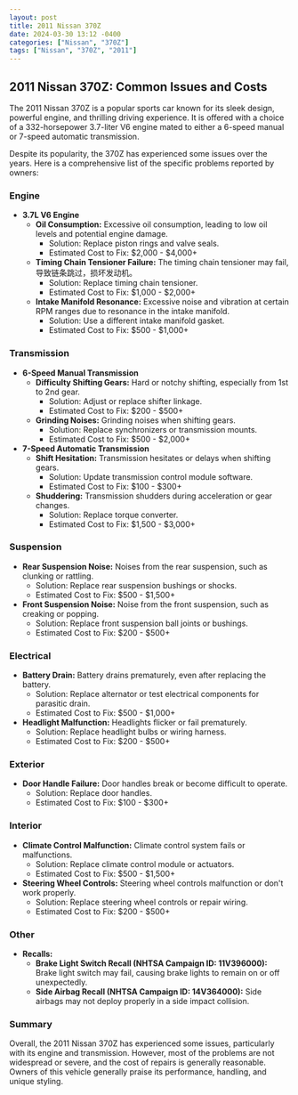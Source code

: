 ```yaml
---
layout: post
title: 2011 Nissan 370Z
date: 2024-03-30 13:12 -0400
categories: ["Nissan", "370Z"]
tags: ["Nissan", "370Z", "2011"]
---
```

## 2011 Nissan 370Z: Common Issues and Costs

The 2011 Nissan 370Z is a popular sports car known for its sleek design, powerful engine, and thrilling driving experience. It is offered with a choice of a 332-horsepower 3.7-liter V6 engine mated to either a 6-speed manual or 7-speed automatic transmission.

Despite its popularity, the 370Z has experienced some issues over the years. Here is a comprehensive list of the specific problems reported by owners:

### **Engine**

- **3.7L V6 Engine**
  - **Oil Consumption:** Excessive oil consumption, leading to low oil levels and potential engine damage.
    - Solution: Replace piston rings and valve seals.
    - Estimated Cost to Fix: $2,000 - $4,000+
  - **Timing Chain Tensioner Failure:** The timing chain tensioner may fail,导致链条跳过，损坏发动机。
    - Solution: Replace timing chain tensioner.
    - Estimated Cost to Fix: $1,000 - $2,000+
  - **Intake Manifold Resonance:** Excessive noise and vibration at certain RPM ranges due to resonance in the intake manifold.
    - Solution: Use a different intake manifold gasket.
    - Estimated Cost to Fix: $500 - $1,000+

### **Transmission**

- **6-Speed Manual Transmission**
  - **Difficulty Shifting Gears:** Hard or notchy shifting, especially from 1st to 2nd gear.
    - Solution: Adjust or replace shifter linkage.
    - Estimated Cost to Fix: $200 - $500+
  - **Grinding Noises:** Grinding noises when shifting gears.
    - Solution: Replace synchronizers or transmission mounts.
    - Estimated Cost to Fix: $500 - $2,000+
- **7-Speed Automatic Transmission**
  - **Shift Hesitation:** Transmission hesitates or delays when shifting gears.
    - Solution: Update transmission control module software.
    - Estimated Cost to Fix: $100 - $300+
  - **Shuddering:** Transmission shudders during acceleration or gear changes.
    - Solution: Replace torque converter.
    - Estimated Cost to Fix: $1,500 - $3,000+

### **Suspension**

- **Rear Suspension Noise:** Noises from the rear suspension, such as clunking or rattling.
    - Solution: Replace rear suspension bushings or shocks.
    - Estimated Cost to Fix: $500 - $1,500+
- **Front Suspension Noise:** Noise from the front suspension, such as creaking or popping.
    - Solution: Replace front suspension ball joints or bushings.
    - Estimated Cost to Fix: $200 - $500+

### **Electrical**

- **Battery Drain:** Battery drains prematurely, even after replacing the battery.
    - Solution: Replace alternator or test electrical components for parasitic drain.
    - Estimated Cost to Fix: $500 - $1,000+
- **Headlight Malfunction:** Headlights flicker or fail prematurely.
    - Solution: Replace headlight bulbs or wiring harness.
    - Estimated Cost to Fix: $200 - $500+

### **Exterior**

- **Door Handle Failure:** Door handles break or become difficult to operate.
    - Solution: Replace door handles.
    - Estimated Cost to Fix: $100 - $300+

### **Interior**

- **Climate Control Malfunction:** Climate control system fails or malfunctions.
    - Solution: Replace climate control module or actuators.
    - Estimated Cost to Fix: $500 - $1,500+
- **Steering Wheel Controls:** Steering wheel controls malfunction or don't work properly.
    - Solution: Replace steering wheel controls or repair wiring.
    - Estimated Cost to Fix: $200 - $500+

### **Other**

- **Recalls:**
  - **Brake Light Switch Recall (NHTSA Campaign ID: 11V396000):** Brake light switch may fail, causing brake lights to remain on or off unexpectedly.
  - **Side Airbag Recall (NHTSA Campaign ID: 14V364000):** Side airbags may not deploy properly in a side impact collision.

### **Summary**

Overall, the 2011 Nissan 370Z has experienced some issues, particularly with its engine and transmission. However, most of the problems are not widespread or severe, and the cost of repairs is generally reasonable. Owners of this vehicle generally praise its performance, handling, and unique styling.
